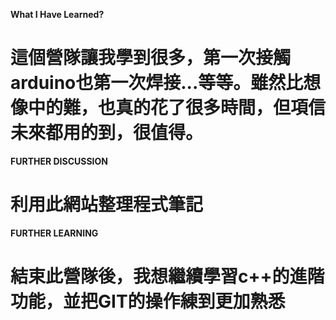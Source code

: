 **What I Have Learned?**
# 這個營隊讓我學到很多，第一次接觸arduino也第一次焊接...等等。雖然比想像中的難，也真的花了很多時間，但項信未來都用的到，很值得。
**FURTHER DISCUSSION**
# 利用此網站整理程式筆記
**FURTHER LEARNING**
# 結束此營隊後，我想繼續學習c++的進階功能，並把GIT的操作練到更加熟悉
